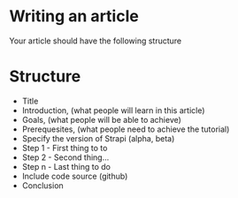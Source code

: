 # Writing an article

Your article should have the following structure

# Structure

- Title
- Introduction, (what people will learn in this article)
- Goals, (what people will be able to achieve)
- Prerequesites, (what people need to achieve the tutorial)
- Specify the version of Strapi (alpha, beta)
- Step 1 - First thing to to
- Step 2 - Second thing...
- Step n - Last thing to do
- Include code source (github)
- Conclusion